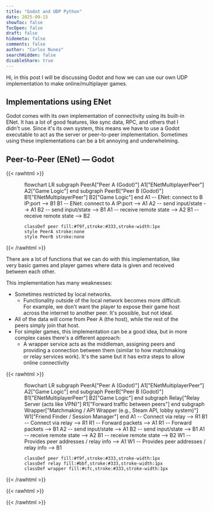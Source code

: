 ```yaml
---
title: "Godot and UDP Python"
date: 2025-09-15
showToc: false
TocOpen: false
draft: false
hidemeta: false
comments: false
author: "Carlos Nunez"
searchHidden: false
disableShare: true
---
```


Hi, in this post I will be discussing Godot and how we can use our own UDP implementation to make online/multiplayer games.

## Implementations using ENet

Godot comes with its own implementation of connectivity using its built-in ENet. It has a lot of good features, like sync data, RPC, and others that I didn't use. Since it's its own system, this means we have to use a Godot executable to act as the server or peer-to-peer implementation. Sometimes using these implementations can be a bit annoying and underwhelming.

## Peer-to-Peer (ENet) — Godot

{{< rawhtml >}}
<div class="mermaid">
flowchart LR
    subgraph PeerA["Peer A (Godot)"]
        A1["ENetMultiplayerPeer"]
        A2["Game Logic"]
    end
    subgraph PeerB["Peer B (Godot)"]
        B1["ENetMultiplayerPeer"]
        B2["Game Logic"]
    end
    A1 -- ENet: connect to B IP:port --> B1
    B1 -- ENet: connect to A IP:port --> A1
    A2 -- send input/state --> A1
    B2 -- send input/state --> B1
    A1 -- receive remote state --> A2
    B1 -- receive remote state --> B2

    classDef peer fill:#f9f,stroke:#333,stroke-width:1px
    style PeerA stroke:none
    style PeerB stroke:none
</div>
{{< /rawhtml >}}

There are a lot of functions that we can do with this implementation, like very basic games and player games where data is given and received between each other.

This implementation has many weaknesses:

- Sometimes restricted by local networks.
    - Functionality outside of the local network becomes more difficult. For example, we don't want the player to expose their game host across the internet to another peer. It's possible, but not ideal.
- All of the data will come from Peer A (the host), while the rest of the peers simply join that host.
- For simpler games, this implementation can be a good idea, but in more complex cases there's a different approach:
    - A wrapper service acts as the middleman, assigning peers and providing a connection between them (similar to how matchmaking or relay services work). It's the same but it has extra steps to allow online connectivity

{{< rawhtml >}}
<div class="mermaid">
flowchart LR
    subgraph PeerA["Peer A (Godot)"]
        A1["ENetMultiplayerPeer"]
        A2["Game Logic"]
    end
    subgraph PeerB["Peer B (Godot)"]
        B1["ENetMultiplayerPeer"]
        B2["Game Logic"]
    end
    subgraph Relay["Relay Server (acts like VPN)"]
        R1["Forward traffic between peers"]
    end
    subgraph Wrapper["Matchmaking / API Wrapper (e.g., Steam API, lobby system)"]
        W1["Friend Finder / Session Manager"]
    end
    A1 -- Connect via relay --> R1
    B1 -- Connect via relay --> R1
    R1 -- Forward packets --> A1
    R1 -- Forward packets --> B1
    A2 -- send input/state --> A1
    B2 -- send input/state --> B1
    A1 -- receive remote state --> A2
    B1 -- receive remote state --> B2
    W1 -- Provides peer addresses / relay info --> A1
    W1 -- Provides peer addresses / relay info --> B1

    classDef peer fill:#f9f,stroke:#333,stroke-width:1px
    classDef relay fill:#bbf,stroke:#333,stroke-width:1px
    classDef wrapper fill:#cfc,stroke:#333,stroke-width:1px
</div>
{{< /rawhtml >}}

{{< rawhtml >}}
<style>
/* Light mode (default) */
.mermaid .node rect,
.mermaid .node circle,
.mermaid .node ellipse,
.mermaid .node polygon,
.mermaid .node path {
    stroke: #333 !important;
}

.mermaid .edgePath .path,
.mermaid .flowchart-link {
    stroke: #333 !important;
}

.mermaid .edgeLabel {
    color: #333 !important;
}

.mermaid .label {
    color: #333 !important;
}

/* Dark mode */
.dark .mermaid .node rect,
.dark .mermaid .node circle,
.dark .mermaid .node ellipse,
.dark .mermaid .node polygon,
.dark .mermaid .node path {
    stroke: #fff !important;
    fill: transparent !important;
}

.dark .mermaid .edgePath .path,
.dark .mermaid .flowchart-link {
    stroke: #fff !important;
}

/* Edge labels - text on lines needs background */
.dark .mermaid .edgeLabel {
    color: #fff !important;
    background-color: #444 !important;
    padding: 2px 4px !important;
    border-radius: 3px !important;
}

.dark .mermaid .edgeLabel span {
    color: #fff !important;
}

.dark .mermaid .edgeLabel rect {
    fill: #444 !important;
}

/* All text should be white */
.dark .mermaid .label {
    color: #fff !important;
    fill: #fff !important;
}

.dark .mermaid text {
    fill: #fff !important;
}

.dark .mermaid .nodeLabel {
    color: #fff !important;
}

.dark .mermaid .cluster rect {
    stroke: #fff !important;
    fill: transparent !important;
}

.dark .mermaid .cluster text {
    fill: #fff !important;
}

.dark .mermaid .cluster-label {
    background-color: transparent !important;
}

.dark .mermaid g.classGroup rect {
    fill: transparent !important;
}

.dark .mermaid .node .label {
    background-color: transparent !important;
}

/* Container for diagrams */
.mermaid-container {
    cursor: pointer;
    overflow-x: auto;
    overflow-y: visible;
    padding: 30px 60px;
    margin: 30px -20px;
    width: calc(100% + 40px);
}

/* Make diagrams clickable */
.mermaid {
    cursor: pointer;
    transition: opacity 0.2s;
    min-width: 100%;
    overflow: visible !important;
}

.mermaid svg {
    overflow: visible !important;
    min-width: 100%;
}

/* Adjust SVG viewBox for better visibility */
.mermaid svg[viewBox] {
    margin: 0 20px !important;
}

.mermaid:hover,
.mermaid-container:hover .mermaid {
    opacity: 0.9;
}

/* Ensure clusters have enough width */
.mermaid .cluster {
    min-width: 200px !important;
    padding: 20px !important;
}

.mermaid .cluster rect {
    width: calc(100% + 40px) !important;
}

/* Specific cluster width fixes - target the actual rendered elements */
.mermaid .clusters rect,
.mermaid g.cluster rect,
.mermaid g[class*="cluster"] rect,
.mermaid rect.cluster {
    min-width: 280px !important;
    stroke-width: 1px !important;
}

/* Force subgraph containers to be wider */
.mermaid g[id*="subGraph"],
.mermaid g[class*="subgraph"],
.mermaid .subgraph {
    min-width: 300px !important;
    display: block !important;
}

/* Give subgraphs more breathing room */
.mermaid g.cluster {
    margin: 15px !important;
    padding: 20px !important;
}

.mermaid .subgraph {
    padding: 25px !important;
    min-width: 280px !important;
}

/* Ensure node labels don't get cut off */
.mermaid .node {
    margin: 10px !important;
}

.mermaid .nodeLabel {
    padding: 10px 15px !important;
    white-space: nowrap !important;
}

/* Edge path padding */
.mermaid .edgePaths {
    margin: 0 20px !important;
}

/* Fix for flowchart subgraphs specifically */
.mermaid .flowchart-subgraph {
    min-width: 300px !important;
    padding: 20px !important;
}

.mermaid .flowchart-subgraph rect {
    rx: 3 !important;
    ry: 3 !important;
}

/* Ensure text inside clusters is not cut off */
.mermaid .cluster-label {
    padding: 8px 20px !important;
    white-space: nowrap !important;
}

/* Subgraph labels */
.mermaid .cluster-label span,
.mermaid g[id*="label"] text,
.mermaid .nodeLabel {
    padding-left: 15px !important;
    padding-right: 15px !important;
}

/* Subgraph specific fixes */
.mermaid g[id^="subGraph"],
.mermaid g[id*="PeerA"],
.mermaid g[id*="PeerB"],
.mermaid g[id*="Relay"],
.mermaid g[id*="Wrapper"] {
    min-width: 300px !important;
}

.mermaid g[id^="subGraph"] rect,
.mermaid g[id*="PeerA"] rect,
.mermaid g[id*="PeerB"] rect,
.mermaid g[id*="Relay"] rect,
.mermaid g[id*="Wrapper"] rect {
    min-width: 280px !important;
    x: -30 !important;
}

.mermaid g[id*="flowchart-subGraph"] rect,
.mermaid g[id*="flowchart-PeerA"] rect,
.mermaid g[id*="flowchart-PeerB"] rect,
.mermaid g[id*="flowchart-Relay"] rect,
.mermaid g[id*="flowchart-Wrapper"] rect {
    min-width: 320px !important;
}

/* Fix cluster boundaries */
.mermaid .clusters path,
.mermaid g.cluster path {
    stroke-width: 1px !important;
}

/* Ensure clusters don't cut off content */
.mermaid g[id*="subGraph"],
.mermaid g[transform] .cluster {
    transform: translateX(0) !important;
}

/* Prevent overflow cutting */
.mermaid {
    overflow: visible !important;
    width: 100%;
    padding: 0 50px !important;
    box-sizing: content-box !important;
}

.mermaid svg {
    overflow: visible !important;
    padding: 0 !important;
    margin: 0 !important;
}

/* Modal styles */
.diagram-modal {
    display: none;
    position: fixed;
    z-index: 9999;
    left: 0;
    top: 0;
    width: 100%;
    height: 100%;
    background-color: rgba(0, 0, 0, 0.9);
    cursor: zoom-out;
}

.diagram-modal.active {
    display: flex;
    align-items: center;
    justify-content: center;
}

.diagram-modal-content {
    max-width: 95vw;
    max-height: 95vh;
    overflow: auto;
    background: white;
    padding: 20px;
    border-radius: 8px;
    position: relative;
}

.dark .diagram-modal-content {
    background: #1a1a1a;
}

.diagram-modal-close {
    position: absolute;
    top: 15px;
    right: 15px;
    font-size: 35px;
    font-weight: bold;
    color: #999;
    cursor: pointer;
    background: none;
    border: none;
    padding: 0;
    width: 45px;
    height: 45px;
    display: flex;
    align-items: center;
    justify-content: center;
    border-radius: 50%;
    transition: background 0.2s;
    z-index: 10000;
}

.diagram-modal-close:hover {
    background: rgba(0, 0, 0, 0.1);
}

.dark .diagram-modal-close:hover {
    background: rgba(255, 255, 255, 0.1);
}

/* Scale up the diagram in modal */
.diagram-modal .mermaid {
    transform: scale(2.5);
    transform-origin: center;
    margin: 100px auto;
    display: block;
}

/* For very large screens, scale even more */
@media (min-width: 1920px) {
    .diagram-modal .mermaid {
        transform: scale(3);
        margin: 120px auto;
    }
}

/* For smaller screens, adjust scale */
@media (max-width: 768px) {
    .diagram-modal .mermaid {
        transform: scale(1.8);
        margin: 60px auto;
    }
}

#modalDiagramContainer {
    display: flex;
    align-items: center;
    justify-content: center;
    min-width: 100%;
    min-height: 100%;
    overflow: visible;
    padding: 20px;
}
</style>

<!-- Modal HTML -->
<div id="diagramModal" class="diagram-modal">
    <div class="diagram-modal-content">
        <button class="diagram-modal-close">&times;</button>
        <div id="modalDiagramContainer"></div>
    </div>
</div>

<script type="module">
import mermaid from 'https://cdn.jsdelivr.net/npm/mermaid@10/dist/mermaid.esm.min.mjs';

function initMermaid() {
    const isDark = document.documentElement.classList.contains('dark');
    
    mermaid.initialize({
        startOnLoad: true,
        theme: isDark ? 'dark' : 'default',
        flowchart: { 
            curve: 'basis'
        }
    });
    
    // After mermaid renders, attach click handlers
    setTimeout(addDiagramClickHandlers, 400);
}

function removeAllIDs(node) {
    if (!node || node.nodeType !== 1) return;
    if (node.hasAttribute && node.hasAttribute('id')) node.removeAttribute('id');
    node.querySelectorAll && node.querySelectorAll('[id]').forEach(n => n.removeAttribute('id'));
}

function addDiagramClickHandlers() {
    const diagrams = document.querySelectorAll('.mermaid');
    const modal = document.getElementById('diagramModal');
    const modalContainer = document.getElementById('modalDiagramContainer');
    const closeBtn = modal.querySelector('.diagram-modal-close');
    
    function openModalWithNode(nodeToAppend) {
        modalContainer.innerHTML = '';
        modalContainer.appendChild(nodeToAppend);
        document.body.style.overflow = 'hidden'; // prevent background scroll
        modal.classList.add('active');
        closeBtn?.focus();
    }
    
    diagrams.forEach((diagram) => {
        diagram.style.cursor = 'zoom-in';
        diagram.title = 'Click to enlarge';
        
        diagram.addEventListener('click', (e) => {
            e.stopPropagation();
            
            modalContainer.innerHTML = '';
            
            // Prefer cloning the rendered SVG inside the mermaid container
            const svg = diagram.querySelector('svg');
            if (svg) {
                const svgClone = svg.cloneNode(true);
                // Remove width/height to make it responsive
                svgClone.removeAttribute('width');
                svgClone.removeAttribute('height');
                svgClone.setAttribute('preserveAspectRatio', 'xMidYMid meet');
                // Remove id attributes to avoid collisions
                removeAllIDs(svgClone);
                // ensure style rules don't force transform
                svgClone.style.transform = 'none';
                openModalWithNode(svgClone);
                return;
            }
            
            // Fallback: clone entire mermaid element and ask mermaid to init inside modal
            const clone = diagram.cloneNode(true);
            // remove ids
            removeAllIDs(clone);
            modalContainer.appendChild(clone);
            
            // If mermaid is available, try to re-init rendering for the cloned container
            if (window.mermaid) {
                try {
                    // re-run mermaid init for the cloned element (no-op when already rendered)
                    mermaid.init(undefined, clone);
                } catch (err) {
                    // non-fatal — leave clone as-is
                    console.warn('mermaid re-init failed for modal clone', err);
                }
            }
            
            // Ensure responsive SVGs inside the clone are sized
            const innerSVG = modalContainer.querySelector('svg');
            if (innerSVG) {
                innerSVG.removeAttribute('width');
                innerSVG.removeAttribute('height');
                innerSVG.setAttribute('preserveAspectRatio', 'xMidYMid meet');
                removeAllIDs(innerSVG);
                innerSVG.style.transform = 'none';
            }
            
            // Finally open modal
            document.body.style.overflow = 'hidden';
            modal.classList.add('active');
        });
    });
    
    function closeModal() {
        modal.classList.remove('active');
        document.body.style.overflow = '';
        // clear cloned content (free memory)
        modalContainer.innerHTML = '';
    }
    
    // Close handlers
    closeBtn?.addEventListener('click', (e) => { 
        e.stopPropagation(); 
        closeModal(); 
    });
    
    modal?.addEventListener('click', (e) => {
        // only close when clicking the backdrop, not inside the diagram
        if (e.target === modal) closeModal();
    });
    
    document.addEventListener('keydown', (e) => {
        if (e.key === 'Escape' && modal.classList.contains('active')) closeModal();
    });
    
    // Optional: on window resize we don't need to do anything because CSS uses max-width/max-height
}

initMermaid();

// If you have an existing theme toggle that reloads, keep that logic — re-initMermaid after theme change
document.getElementById('theme-toggle')?.addEventListener('click', () => {
    setTimeout(() => location.reload(), 10);
});
</script>
{{< /rawhtml >}}